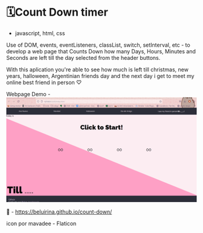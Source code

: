 # 🗓Count Down timer
- javascript, html, css

Use of DOM, events, eventListeners, classList, switch, setInterval, etc - to develop a web page that Counts Down how many Days, Hours, Minutes and Seconds are left till the day selected from the header buttons.

With this aplication you're able to see how much is left till christmas, new years, halloween, Argentinian friends day and the next day i get to meet my online best friend in person ♡

Webpage Demo - 
![gif-demo](https://github.com/beluirina/count-down/blob/main/demo.gif)

🔗 - https://beluirina.github.io/count-down/

icon por mavadee - Flaticon
